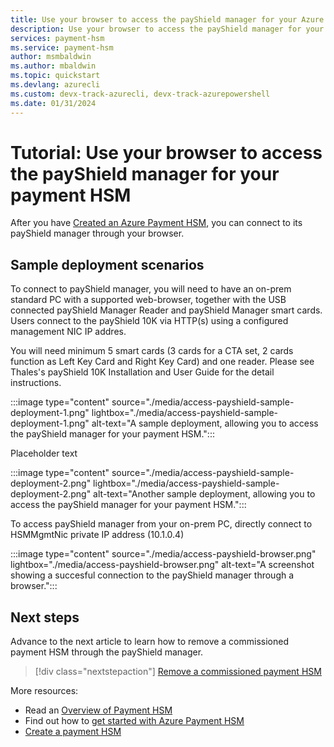 ```yaml
---
title: Use your browser to access the payShield manager for your Azure Payment HSM
description: Use your browser to access the payShield manager for your Azure Payment HSM
services: payment-hsm
ms.service: payment-hsm
author: msmbaldwin
ms.author: mbaldwin
ms.topic: quickstart
ms.devlang: azurecli
ms.custom: devx-track-azurecli, devx-track-azurepowershell
ms.date: 01/31/2024
---
```


# Tutorial: Use your browser to access the payShield manager for your payment HSM

After you have [Created an Azure Payment HSM](create-payment-hsm.md), you can connect to its payShield manager through your browser.

## Sample deployment scenarios

To connect to payShield manager, you will need to have an on-prem standard PC with a supported web-browser, together with the USB connected payShield Manager Reader and payShield Manager smart cards. Users connect to the payShield 10K via HTTP(s) using a configured management NIC IP addres.

You will need minimum 5 smart cards (3 cards for a CTA set, 2 cards function as Left Key Card and Right Key Card) and one reader.  Please see Thales's payShield 10K Installation and User Guide for the detail instructions.

:::image type="content" source="./media/access-payshield-sample-deployment-1.png" lightbox="./media/access-payshield-sample-deployment-1.png" alt-text="A sample deployment, allowing you to access the payShield manager for your payment HSM.":::

Placeholder text

:::image type="content" source="./media/access-payshield-sample-deployment-2.png" lightbox="./media/access-payshield-sample-deployment-2.png" alt-text="Another sample deployment, allowing you to access the payShield manager for your payment HSM.":::

To access payShield manager  from your on-prem PC, directly connect to HSMMgmtNic private IP address (10.1.0.4)

:::image type="content" source="./media/access-payshield-browser.png" lightbox="./media/access-payshield-browser.png" alt-text="A screenshot showing a succesful connection to the payShield manager through a browser.":::

## Next steps

Advance to the next article to learn how to remove a commissioned payment HSM through the payShield manager.
> [!div class="nextstepaction"]
> [Remove a commissioned payment HSM](remove-payment-hsm.md)

More resources:
- Read an [Overview of Payment HSM](overview.md)
- Find out how to [get started with Azure Payment HSM](getting-started.md)
- [Create a payment HSM](create-payment-hsm.md)
